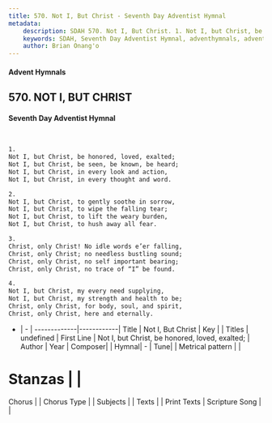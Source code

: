 ```yaml
---
title: 570. Not I, But Christ - Seventh Day Adventist Hymnal
metadata:
    description: SDAH 570. Not I, But Christ. 1. Not I, but Christ, be honored, loved, exalted; Not I, but Christ, be seen, be known, be heard; Not I, but Christ, in every look and action, Not I, but Christ, in every thought and word.
    keywords: SDAH, Seventh Day Adventist Hymnal, adventhymnals, advent hymnals, Not I, But Christ, Not I, but Christ, be honored, loved, exalted; 
    author: Brian Onang'o
---
```


#### Advent Hymnals
## 570. NOT I, BUT CHRIST
#### Seventh Day Adventist Hymnal

```txt


1.
Not I, but Christ, be honored, loved, exalted;
Not I, but Christ, be seen, be known, be heard;
Not I, but Christ, in every look and action,
Not I, but Christ, in every thought and word.

2.
Not I, but Christ, to gently soothe in sorrow,
Not I, but Christ, to wipe the falling tear;
Not I, but Christ, to lift the weary burden,
Not I, but Christ, to hush away all fear.

3.
Christ, only Christ! No idle words e’er falling,
Christ, only Christ; no needless bustling sound;
Christ, only Christ, no self important bearing;
Christ, only Christ, no trace of “I” be found.

4.
Not I, but Christ, my every need supplying,
Not I, but Christ, my strength and health to be;
Christ, only Christ, for body, soul, and spirit,
Christ, only Christ, here and eternally.


```

- |   -  |
-------------|------------|
Title | Not I, But Christ |
Key |  |
Titles | undefined |
First Line | Not I, but Christ, be honored, loved, exalted; |
Author | 
Year | 
Composer|  |
Hymnal|  - |
Tune|  |
Metrical pattern | |
# Stanzas |  |
Chorus |  |
Chorus Type |  |
Subjects |  |
Texts |  |
Print Texts | 
Scripture Song |  |
  
